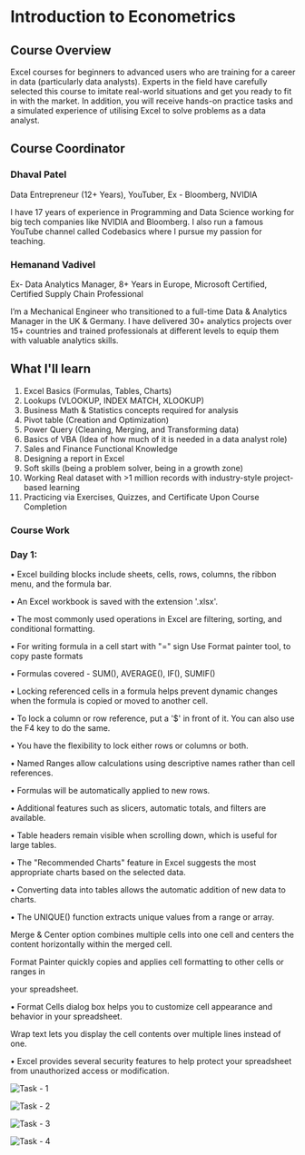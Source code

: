 
# Introduction to Econometrics

## Course Overview

Excel courses for beginners to advanced users who are training for a career in data (particularly data analysts). Experts in the field have carefully selected this course to imitate real-world situations and get you ready to fit in with the market. In addition, you will receive hands-on practice tasks and a simulated experience of utilising Excel to solve problems as a data analyst.

## Course Coordinator 
### Dhaval Patel
Data Entrepreneur (12+ Years), YouTuber,
Ex - Bloomberg, NVIDIA

I have 17 years of experience in Programming and Data Science working for big tech companies like NVIDIA and Bloomberg. I also run a famous YouTube channel called Codebasics where I pursue my passion for teaching.

### Hemanand Vadivel
Ex- Data Analytics Manager, 8+ Years in Europe, Microsoft Certified, Certified Supply Chain Professional

I’m a Mechanical Engineer who transitioned to a full-time Data & Analytics Manager in the UK & Germany. I have delivered 30+ analytics projects over 15+ countries and trained professionals at different levels to equip them with valuable analytics skills.

## What I'll learn

1. Excel Basics (Formulas, Tables, Charts)
2. Lookups (VLOOKUP, INDEX MATCH, XLOOKUP)
3. Business Math & Statistics concepts required for analysis
4. Pivot table (Creation and Optimization)
5. Power Query (Cleaning, Merging, and Transforming data)
6. Basics of VBA (Idea of how much of it is needed in a data analyst role)
7. Sales and Finance Functional Knowledge
8. Designing a report in Excel
9. Soft skills (being a problem solver, being in a growth zone)
10. Working Real dataset with >1 million records with industry-style project-based learning
11. Practicing via Exercises, Quizzes, and Certificate Upon Course Completion


### Course Work
### Day 1:

• Excel building blocks include sheets, cells, rows, columns, the ribbon menu, and the formula bar.

• An Excel workbook is saved with the extension '.xlsx'.

• The most commonly used operations in Excel are filtering, sorting, and conditional formatting.

• For writing formula in a cell start with "=" sign Use Format painter tool, to copy paste formats

• Formulas covered - SUM(), AVERAGE(), IF(), SUMIF()

• Locking referenced cells in a formula helps prevent dynamic changes when the formula is copied or moved to another cell.

• To lock a column or row reference, put a '$' in front of it. You can also use the F4 key to do the same.

• You have the flexibility to lock either rows or columns or both.

• Named Ranges allow calculations using descriptive names rather than cell references.

• Formulas will be automatically applied to new rows.

• Additional features such as slicers, automatic totals, and filters are available.

• Table headers remain visible when scrolling down, which is useful for large tables.

• The "Recommended Charts" feature in Excel suggests the most appropriate charts based on the selected data.

• Converting data into tables allows the automatic addition of new data to charts.

• The UNIQUE() function extracts unique values from a range or array.

Merge & Center option combines multiple cells into one cell and centers the content horizontally within the merged cell.

Format Painter quickly copies and applies cell formatting to other cells or ranges in

your spreadsheet.

• Format Cells dialog box helps you to customize cell appearance and behavior in your spreadsheet.

Wrap text lets you display the cell contents over multiple lines instead of one.

• Excel provides several security features to help protect your spreadsheet from unauthorized access or modification.

![Task - 1](https://github.com/Ayangroy13/Excel-Course_Code-Basics/assets/165015521/d45e1150-3de4-4ec1-8374-ba0ca532b30a)

![Task - 2](https://github.com/Ayangroy13/Excel-Course_Code-Basics/assets/165015521/1ffab4c9-acaf-4bce-8c1c-7c3555dcf571)

![Task - 3](https://github.com/Ayangroy13/Excel-Course_Code-Basics/assets/165015521/328ac020-e065-41f8-915f-ea3aa83500cd)

![Task - 4](https://github.com/Ayangroy13/Excel-Course_Code-Basics/assets/165015521/7bf0e012-b3b1-4759-b702-09d6fd06beed)
